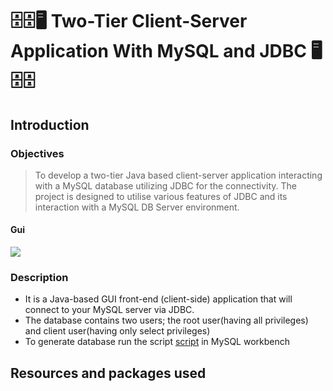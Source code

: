# 🗄️🗄️🖥️ Two-Tier Client-Server Application With MySQL and JDBC 🖥️🗄️🗄️
## Introduction
### Objectives
> To develop a two-tier Java based client-server application interacting with a MySQL
database utilizing JDBC for the connectivity. The project is designed to utilise
various features of JDBC and its interaction with a MySQL DB Server environment.
#### Gui
<image src="Resources/mainGui.png">

### Description
* It is a Java-based GUI front-end (client-side) application that will connect to your MySQL server via JDBC.<br>
* The database contains two users; the root user(having all privileges) and client user(having only select privileges)
* To generate database run the script [script](Resources/script1.sql) in MySQL workbench
## Resources and packages used